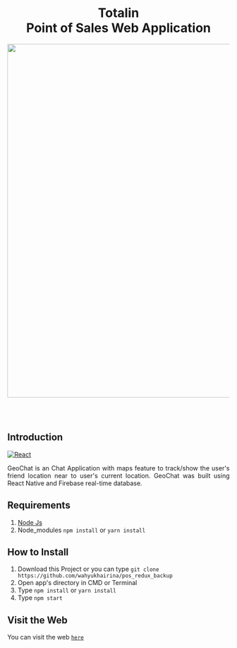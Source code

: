 <h1 align='center'>Totalin <br>Point of Sales Web Application</h1>

<p align='center'>
    <img width="800" src='https://user-images.githubusercontent.com/61218212/78554842-13901c00-7836-11ea-97c2-c7518fb24742.png' />
</p>

<br>
<br>

## Introduction
[![React](https://img.shields.io/badge/react-v16.12.0-blue)](https://github.com/facebook/react)

<p align='justify'>GeoChat is an Chat Application with maps feature to track/show the user's friend location near to user's current location. GeoChat was built using React Native and Firebase real-time database.</p>

## Requirements
1. <a href="https://nodejs.org/en/download/">Node Js</a>
2. Node_modules ``` npm install ``` or ``` yarn install ```

## How to Install
1. Download this Project or you can type ``` git clone https://github.com/wahyukhairina/pos_redux_backup ```
2. Open app's directory in CMD or Terminal
3. Type ` npm install ` or ` yarn install `
4. Type ` npm start `

## Visit the Web
You can visit the web [`here`](http://totalin.s3-website-us-east-1.amazonaws.com/g)





